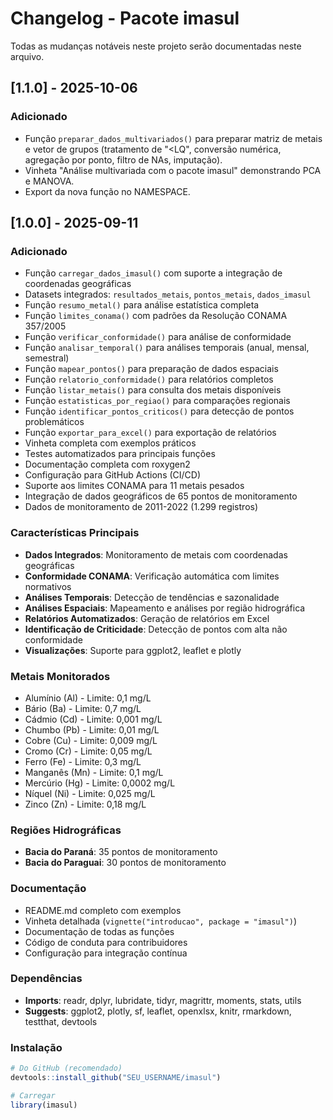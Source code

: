 # Changelog - Pacote imasul

Todas as mudanças notáveis neste projeto serão documentadas neste arquivo.

## [1.1.0] - 2025-10-06

### Adicionado
- Função `preparar_dados_multivariados()` para preparar matriz de metais e vetor de grupos (tratamento de "<LQ", conversão numérica, agregação por ponto, filtro de NAs, imputação).
- Vinheta "Análise multivariada com o pacote imasul" demonstrando PCA e MANOVA.
- Export da nova função no NAMESPACE.

## [1.0.0] - 2025-09-11

### Adicionado
- Função `carregar_dados_imasul()` com suporte a integração de coordenadas geográficas
- Datasets integrados: `resultados_metais`, `pontos_metais`, `dados_imasul`
- Função `resumo_metal()` para análise estatística completa
- Função `limites_conama()` com padrões da Resolução CONAMA 357/2005
- Função `verificar_conformidade()` para análise de conformidade
- Função `analisar_temporal()` para análises temporais (anual, mensal, semestral)
- Função `mapear_pontos()` para preparação de dados espaciais
- Função `relatorio_conformidade()` para relatórios completos
- Função `listar_metais()` para consulta dos metais disponíveis
- Função `estatisticas_por_regiao()` para comparações regionais
- Função `identificar_pontos_criticos()` para detecção de pontos problemáticos
- Função `exportar_para_excel()` para exportação de relatórios
- Vinheta completa com exemplos práticos
- Testes automatizados para principais funções
- Documentação completa com roxygen2
- Configuração para GitHub Actions (CI/CD)
- Suporte aos limites CONAMA para 11 metais pesados
- Integração de dados geográficos de 65 pontos de monitoramento
- Dados de monitoramento de 2011-2022 (1.299 registros)

### Características Principais
- **Dados Integrados**: Monitoramento de metais com coordenadas geográficas
- **Conformidade CONAMA**: Verificação automática com limites normativos
- **Análises Temporais**: Detecção de tendências e sazonalidade
- **Análises Espaciais**: Mapeamento e análises por região hidrográfica
- **Relatórios Automatizados**: Geração de relatórios em Excel
- **Identificação de Criticidade**: Detecção de pontos com alta não conformidade
- **Visualizações**: Suporte para ggplot2, leaflet e plotly

### Metais Monitorados
- Alumínio (Al) - Limite: 0,1 mg/L
- Bário (Ba) - Limite: 0,7 mg/L
- Cádmio (Cd) - Limite: 0,001 mg/L
- Chumbo (Pb) - Limite: 0,01 mg/L
- Cobre (Cu) - Limite: 0,009 mg/L
- Cromo (Cr) - Limite: 0,05 mg/L
- Ferro (Fe) - Limite: 0,3 mg/L
- Manganês (Mn) - Limite: 0,1 mg/L
- Mercúrio (Hg) - Limite: 0,0002 mg/L
- Níquel (Ni) - Limite: 0,025 mg/L
- Zinco (Zn) - Limite: 0,18 mg/L

### Regiões Hidrográficas
- **Bacia do Paraná**: 35 pontos de monitoramento
- **Bacia do Paraguai**: 30 pontos de monitoramento

### Documentação
- README.md completo com exemplos
- Vinheta detalhada (`vignette("introducao", package = "imasul")`)
- Documentação de todas as funções
- Código de conduta para contribuidores
- Configuração para integração contínua

### Dependências
- **Imports**: readr, dplyr, lubridate, tidyr, magrittr, moments, stats, utils
- **Suggests**: ggplot2, plotly, sf, leaflet, openxlsx, knitr, rmarkdown, testthat, devtools

### Instalação
```r
# Do GitHub (recomendado)
devtools::install_github("SEU_USERNAME/imasul")

# Carregar
library(imasul)
```
